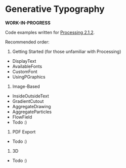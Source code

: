 ﻿Generative Typography
=====================

**WORK-IN-PROGRESS**

Code examples written for [Processing 2.1.2](http://processing.org/download/).

Recommended order:

1. Getting Started (for those unfamiliar with Processing)
  * DisplayText
  * AvailableFonts
  * CustomFont
  * UsingPGraphics

1. Image-Based
  * InsideOutsideText
  * GradientCutout
  * AggregateDrawing
  * AggregateParticles
  * FlowField
  * Todo :)

1. PDF Export
  * Todo :)

1. 3D
  * Todo :)
